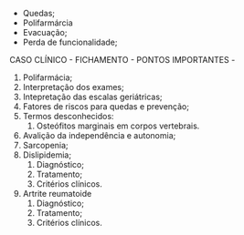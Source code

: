 - Quedas; 
- Polifarmárcia 
- Evacuação; 
- Perda de funcionalidade;

CASO CLÍNICO - FICHAMENTO - PONTOS IMPORTANTES -
1. Polifarmácia;
2. Interpretação dos exames;
3. Intepretação das escalas geriátricas;
4. Fatores de riscos para quedas e prevenção;
5. Termos desconhecidos:
	1. Osteófitos marginais em corpos vertebrais.
6. Avalição da independência e autonomia;
7. Sarcopenia;
8. Dislipidemia;
	1. Diagnóstico;
	2. Tratamento;
	3. Critérios clínicos.
9. Artrite reumatoide 
	1. Diagnóstico;
	2. Tratamento;
	3. Critérios clínicos.